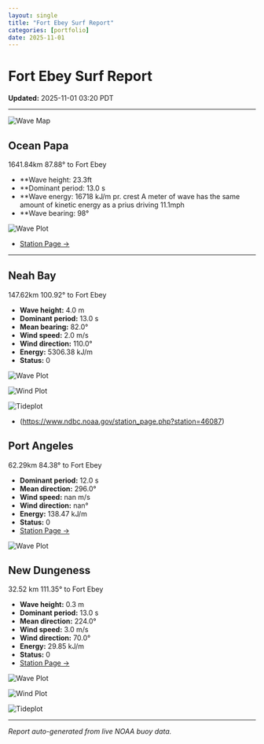 ```yaml
---
layout: single
title: "Fort Ebey Surf Report"
categories: [portfolio]
date: 2025-11-01
---
```


# Fort Ebey Surf Report
**Updated:** 2025-11-01 03:20 PDT

---
![Wave Map](/plots/maps/pacific.png)

## Ocean Papa 
1641.84km 87.88° to Fort Ebey
- **Wave height: 23.3ft
- **Dominant period: 13.0 s
- **Wave energy: 16718 kJ/m pr. crest
A meter of wave has the same amount of kinetic energy as a prius driving 11.1mph
- **Wave bearing: 98°

![Wave Plot](/plots/waves/Ocean_Papa.png) 

- [Station Page →](https://www.ndbc.noaa.gov/station_page.php?station=46246)
---

## Neah Bay 
147.62km 100.92° to Fort Ebey

- **Wave height:** 4.0 m  
- **Dominant period:** 13.0 s  
- **Mean bearing:** 82.0°  
- **Wind speed:** 2.0 m/s  
- **Wind direction:** 110.0°  
- **Energy:** 5306.38 kJ/m 
- **Status:** 0  

![Wave Plot](/plots/waves/Neah_Bay.png)

![Wind Plot](/plots/wind/Neah_Bay.png) 

![Tideplot](/plots/tidecurrent/Neah_Bay.png) 

- (https://www.ndbc.noaa.gov/station_page.php?station=46087)



## Port Angeles 
62.29km 84.38° to Fort Ebey 
- **Dominant period:** 12.0 s  
- **Mean direction:** 296.0°  
- **Wind speed:** nan m/s  
- **Wind direction:** nan°  
- **Energy:** 138.47 kJ/m  
- **Status:** 0  
- [Station Page →](https://www.ndbc.noaa.gov/station_page.php?station=46267)

![Wave Plot](/plots/waves/Port_Angelis.png)



## New Dungeness 
32.52 km 111.35° to Fort Ebey 

- **Wave height:** 0.3 m  
- **Dominant period:** 13.0 s  
- **Mean direction:** 224.0°  
- **Wind speed:** 3.0 m/s  
- **Wind direction:** 70.0°  
- **Energy:** 29.85 kJ/m  
- **Status:** 0  
- [Station Page →](https://www.ndbc.noaa.gov/station_page.php?station=46088)

![Wave Plot](/plots/waves/New_Dungeness.png)

![Wind Plot](/plots/wind/New_Dungeness.png)

![Tideplot](/plots/tidecurrent/New_Dungeness.png)

---


*Report auto-generated from live NOAA buoy data.*
